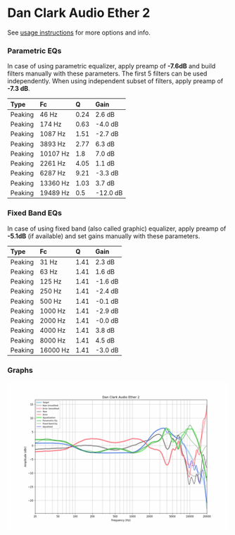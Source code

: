 # Dan Clark Audio Ether 2
See [usage instructions](https://github.com/jaakkopasanen/AutoEq#usage) for more options and info.

### Parametric EQs
In case of using parametric equalizer, apply preamp of **-7.6dB** and build filters manually
with these parameters. The first 5 filters can be used independently.
When using independent subset of filters, apply preamp of **-7.3 dB**.

| Type    | Fc       |    Q | Gain     |
|:--------|:---------|:-----|:---------|
| Peaking | 46 Hz    | 0.24 | 2.6 dB   |
| Peaking | 174 Hz   | 0.63 | -4.0 dB  |
| Peaking | 1087 Hz  | 1.51 | -2.7 dB  |
| Peaking | 3893 Hz  | 2.77 | 6.3 dB   |
| Peaking | 10107 Hz | 1.8  | 7.0 dB   |
| Peaking | 2261 Hz  | 4.05 | 1.1 dB   |
| Peaking | 6287 Hz  | 9.21 | -3.3 dB  |
| Peaking | 13360 Hz | 1.03 | 3.7 dB   |
| Peaking | 19489 Hz | 0.5  | -12.0 dB |

### Fixed Band EQs
In case of using fixed band (also called graphic) equalizer, apply preamp of **-5.1dB**
(if available) and set gains manually with these parameters.

| Type    | Fc       |    Q | Gain    |
|:--------|:---------|:-----|:--------|
| Peaking | 31 Hz    | 1.41 | 2.3 dB  |
| Peaking | 63 Hz    | 1.41 | 1.6 dB  |
| Peaking | 125 Hz   | 1.41 | -1.6 dB |
| Peaking | 250 Hz   | 1.41 | -2.4 dB |
| Peaking | 500 Hz   | 1.41 | -0.1 dB |
| Peaking | 1000 Hz  | 1.41 | -2.9 dB |
| Peaking | 2000 Hz  | 1.41 | -0.0 dB |
| Peaking | 4000 Hz  | 1.41 | 3.8 dB  |
| Peaking | 8000 Hz  | 1.41 | 4.5 dB  |
| Peaking | 16000 Hz | 1.41 | -3.0 dB |

### Graphs
![](./Dan%20Clark%20Audio%20Ether%202.png)